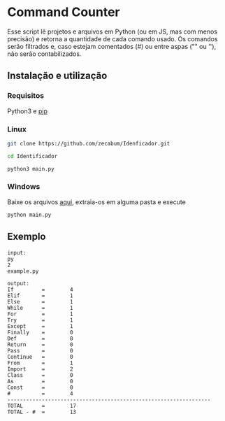# Command Counter
Esse script lê projetos e arquivos em Python (ou em JS, mas com menos precisão) e retorna a quantidade de cada comando usado.
Os comandos serão filtrados e, caso estejam comentados (#) ou entre aspas ("" ou ''), não serão contabilizados.

## Instalação e utilização 
### Requisitos
Python3 e [pip](https://pip.pypa.io/en/stable/)

### Linux 
```bash
git clone https://github.com/zecabum/Idenficador.git
```

```bash
cd Identificador
```

```bash
python3 main.py
```

### Windows
Baixe os arquivos [aqui](https://github.com/zecabum/Idenficador/archive/refs/heads/main.zip), extraia-os em alguma pasta e execute
```bash
python main.py
```

## Exemplo
    input:
    py
    2
    example.py
    
    output:
    If         =        4      
    Elif       =        1      
    Else       =        1      
    While      =        1      
    For        =        1      
    Try        =        1      
    Except     =        1      
    Finally    =        0      
    Def        =        0      
    Return     =        0      
    Pass       =        0
    Continue   =        0
    From       =        1      
    Import     =        2      
    Class      =        0      
    As         =        0      
    Const      =        0      
    #          =        4      
    -----------------------------------------------------------------
    TOTAL      =        17     
    TOTAL - #  =        13
